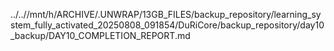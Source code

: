 ../..//mnt/h/ARCHIVE/.UNWRAP/13GB_FILES/backup_repository/learning_system_fully_activated_20250808_091854/DuRiCore/backup_repository/day10_backup/DAY10_COMPLETION_REPORT.md
